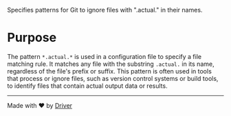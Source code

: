 <!--------------------------------------------------------------------------------->
<!-- IMPORTANT: This file is auto-generated by Driver (https://driver.ai). -------->
<!-- Manual edits may be overwritten on future commits. --------------------------->
<!--------------------------------------------------------------------------------->

Specifies patterns for Git to ignore files with ".actual." in their names.

# Purpose
The pattern `*.actual.*` is used in a configuration file to specify a file matching rule. It matches any file with the substring `.actual.` in its name, regardless of the file's prefix or suffix. This pattern is often used in tools that process or ignore files, such as version control systems or build tools, to identify files that contain actual output data or results.

---
Made with ❤️ by [Driver](https://www.driver.ai/)